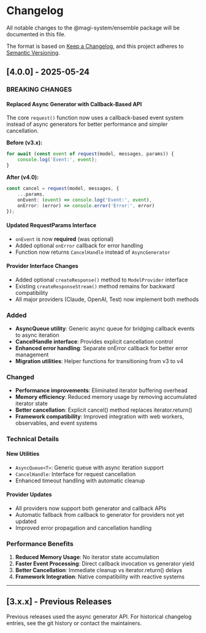 # Changelog

All notable changes to the @magi-system/ensemble package will be documented in this file.

The format is based on [Keep a Changelog](https://keepachangelog.com/en/1.0.0/),
and this project adheres to [Semantic Versioning](https://semver.org/spec/v2.0.0.html).

## [4.0.0] - 2025-05-24

### BREAKING CHANGES

#### Replaced Async Generator with Callback-Based API

The core `request()` function now uses a callback-based event system instead of async generators for better performance and simpler cancellation.

**Before (v3.x):**

```typescript
for await (const event of request(model, messages, params)) {
    console.log('Event:', event);
}
```

**After (v4.0):**

```typescript
const cancel = request(model, messages, {
    ...params,
    onEvent: (event) => console.log('Event:', event),
    onError: (error) => console.error('Error:', error)
});
```

#### Updated RequestParams Interface

- `onEvent` is now **required** (was optional)
- Added optional `onError` callback for error handling
- Function now returns `CancelHandle` instead of `AsyncGenerator`

#### Provider Interface Changes

- Added optional `createResponse()` method to `ModelProvider` interface
- Existing `createResponseStream()` method remains for backward compatibility
- All major providers (Claude, OpenAI, Test) now implement both methods

### Added

- **AsyncQueue utility**: Generic async queue for bridging callback events to async iteration
- **CancelHandle interface**: Provides explicit cancellation control
- **Enhanced error handling**: Separate onError callback for better error management
- **Migration utilities**: Helper functions for transitioning from v3 to v4

### Changed

- **Performance improvements**: Eliminated iterator buffering overhead
- **Memory efficiency**: Reduced memory usage by removing accumulated iterator state
- **Better cancellation**: Explicit cancel() method replaces iterator.return()
- **Framework compatibility**: Improved integration with web workers, observables, and event systems

### Technical Details

#### New Utilities

- `AsyncQueue<T>`: Generic queue with async iteration support
- `CancelHandle`: Interface for request cancellation
- Enhanced timeout handling with automatic cleanup

#### Provider Updates

- All providers now support both generator and callback APIs
- Automatic fallback from callback to generator for providers not yet updated
- Improved error propagation and cancellation handling

### Performance Benefits

1. **Reduced Memory Usage**: No iterator state accumulation
2. **Faster Event Processing**: Direct callback invocation vs generator yield
3. **Better Cancellation**: Immediate cleanup vs iterator.return() delays
4. **Framework Integration**: Native compatibility with reactive systems

---

## [3.x.x] - Previous Releases

Previous releases used the async generator API. For historical changelog entries, see the git history or contact the maintainers.
